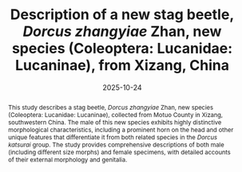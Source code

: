 ---
title: 'Description of a new stag beetle, <i>Dorcus zhangyiae</i> Zhan, new species (Coleoptera: Lucanidae: Lucaninae), from Xizang, China'
date: '2025-10-24'
doi: 'https://doi.org/10.64338/im.1153.b491g'
journal: Insecta Mundi
issue: '1153'
pagination: '1-9'
zoobank: 'urn:lsid:zoobank.org:pub:07BB7E2D-2422-4A89-870F-BEE208534B8B'
authors:  
  - first_name: 'Chengzhi'
    last_name: 'Bian'
    affiliation: '1-2, Xinghua Street, Beijing 102600, China'
    email: 'CzBian2017@163.com'
    orcid: 'https://orcid.org/0000-0002-4630-8567'

  - first_name: 'Zhihong'
    last_name: 'Zhan'
    affiliation: 'Department of Entomology, College of Plant Protection, Nanjing Agricultural University, Nanjing 210095, China'
    email: 'zzhan8@wisc.edu'
    orcid: 'https://orcid.org/0000-0002-2218-2689'

  - first_name: 'Shengtong'
    last_name: 'Jin'
    affiliation: 'College of Resources and Environmental Sciences, Nanjing Agricultural University, Nanjing 210095, China'
    email: 'rikerthomas911@gmail.com'
    orcid: 'https://orcid.org/0009-0001-8251-9097'



download: 'https://drive.google.com/file/d/1JXD53drcL0kEBfWaaFbB-ZCux9kINT62'

revised: ''

supplementary: ''

keywords: 
  - Taxonomy
  - new species
  - Motuo

categories:
  - Coleoptera
  - Lucanidae
  - Lucaninae

references:
  - authors: Fujita H.
    year: 2010
    title: 'The lucanid beetles of the world. Mushi-Sha; Tokyo'
    pages: 472 p
    doi: 
    url: 
    access: 

  - authors: Huang H, Chen CC.
    year: 2010
    title: 'Stag beetles of China I. Formosa Ecological Company; Taipei'
    pages: 288 p
    doi: 
    url: 
    access: 

  - authors: Huang H, Chen CC.
    year: 2013
    title: 'Stag beetles of China II. Formosa Ecological Company; Taipei'
    pages: 716 p
    doi: 
    url: 
    access: 

  - authors: Huang H, Chen CC.
    year: 2017
    title: 'Stag beetles of China III. Formosa Ecological Company; Taipei'
    pages: 524 p
    doi: 
    url: 
    access: 

  - authors: Huang H, Chen CC.
    year: 2023
    title: 'Revisional notes and new descriptions of stag beetles from China (Coleoptera: Lucanidae). Beetles World 25'
    pages: 7–37
    doi: 
    url: 
    access: 

  - authors: Huang H, Chen CC.
    year: 2024
    title: 'Revisional notes and new descriptions of stag beetles from China 2 (Coleoptera: Lucanidae). Beetles World 26'
    pages: 8–42
    doi: 
    url: 
    access: 

  - authors: Qi ZH, Zhan ZH, Su RX, Ding B, Liang GH, Song HT.
    year: 2025
    title: '<i>Dorcus liyuani </i>Qi & Zhan, a new stag beetle from Gansu, China (Coleoptera: Lucanidae: Lucaninae). Zootaxa 5609(2)'
    pages: 250–261
    doi: https://doi.org/10.11646/zootaxa.5609.2.6
    url: 
    access: 

  - authors: Schenk KD.
    year: 2023
    title: 'Remarks on the genus <i>Dorcus </i>with description of new taxa from the Himalaya Mountains (Coleoptera: Lucanidae). Beetles World 25'
    pages: 45–60
    doi: 
    url: 
    access: 

  - authors: Wang CB, He TL.
    year: 2024
    title: '<i>Dorcus zhouchaoi </i>sp. nov., a new stag beetle from Sichuan, China (Coleoptera: Lucanidae: Lucaninae). The Indochina Entomologist 1(12)'
    pages: 95–104
    doi: https://doi.org/10.70590/ice.2024.01.12
    url: 
    access: 

  - authors: Zhan ZH, Yang ZH.
    year: 2025
    title: 'Chinese stag beetles illustrated. Chongqing University Press; Chongqing'
    pages: 748 p
    doi: 
    url: 
    access: 


abstract: 'This study describes a stag beetle, <i>Dorcus zhangyiae </i>Zhan, new species (Coleoptera: Lucanidae: Lucaninae), collected from Motuo County in Xizang, southwestern China. The male of this new species exhibits highly distinctive morphological characteristics, including a prominent horn on the head and other unique features that differentiate it from both related species in the <i>Dorcus katsurai </i>group. The study provides comprehensive descriptions of both male (including different size morphs) and female specimens, with detailed accounts of their external morphology and genitalia.'

---